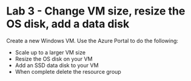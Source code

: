 # Lab 3 - Change VM size, resize the OS disk, add a data disk

Create a new Windows VM. Use the Azure Portal to do the following:

* Scale up to a larger VM size
* Resize the OS disk on your VM
* Add an SSD data disk to your VM
* When complete delete the resource group
